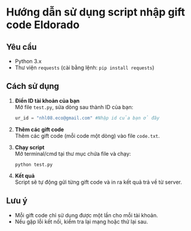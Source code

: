 # Hướng dẫn sử dụng script nhập gift code Eldorado

## Yêu cầu

- Python 3.x
- Thư viện `requests` (cài bằng lệnh: `pip install requests`)

## Cách sử dụng

1. **Điền ID tài khoản của bạn**  
   Mở file `test.py`, sửa dòng sau thành ID của bạn:
   ```python
   ur_id = "nhl08.eco@gmail.com" #Nhập id của bạn ở đây
   ```

2. **Thêm các gift code**  
   Thêm các gift code (mỗi code một dòng) vào file `code.txt`.

3. **Chạy script**  
   Mở terminal/cmd tại thư mục chứa file và chạy:
   ```
   python test.py
   ```

4. **Kết quả**  
   Script sẽ tự động gửi từng gift code và in ra kết quả trả về từ server.

## Lưu ý

- Mỗi gift code chỉ sử dụng được một lần cho mỗi tài khoản.
- Nếu gặp lỗi kết nối, kiểm tra lại mạng hoặc thử lại sau.
